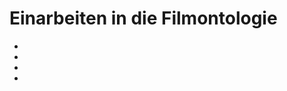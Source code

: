 # Einarbeiten in die Filmontologie
- [](./Aufgabe_C.md)
- [](./Aufgabe_C_UK-1.md)
- [](./Aufgabe_C_UK-2.md)
- [](./Aufgabe_C_UK-3.md)

